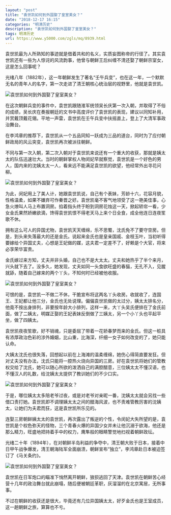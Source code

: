 ```yaml
---
layout: "post"
title: "袁世凯如何到外国娶了皇室美女？"
date: "2018-12-17 16:15"
categories: "明清历史"
description: "袁世凯如何到外国娶了皇室美女？"
tags: 明清历史
url: https://www.y5000.com/zgls/mq/8939.html
---
```






袁世凯最为人所熟知的事迹就是借着共和的名义，实质妄图称帝的行径了。其实袁世凯还有一些为人惊诧的风流韵事，他曾与朝鲜王后纠缠不清还娶了朝鲜宗室女，这是怎么回事呢？

光绪八年（1882年），这一年朝鲜发生了著名“壬午兵变”，也在这一年，一个默默无名的青年人的名字，第一次走进了清王朝核心统治层的视野里，他就是袁世凯。

![袁世凯如何到外国娶了皇室美女？](/uploads/allimg/170103/6-1F103093544R7.JPG)

在这次朝鲜兵变的事件中，袁世凯跟随淮军统领吴长庆第一次入朝，并取得了不俗的成绩，吴长庆在奏报朝廷的文书中高度评价了袁世凯的表现，建议以同知补用，并赏戴顶戴花翎。平地一声雷，袁世凯在壬午兵变中扶摇直上，登上了大清军事政治舞台。

在李鸿章的推荐下，袁世凯从一个五品同知一跃成为三品的道台，同时为了应付朝鲜政局的风云突变，袁世凯再次被派往朝鲜。

不同与第一次入朝，第二次入朝对于袁世凯来说还有一个重大的收获，那就是姨太太的队伍迅速壮大。当时的朝鲜掌权人物闵妃早就察觉，袁世凯是一个好色的男人，国内来的沈姨太太一人，看来远不能满足袁世凯的欲望，他经常外出寻花问柳。

![袁世凯如何到外国娶了皇室美女？](/uploads/allimg/170103/6-1F103093556142.JPG)

为此，闵妃用上了美人计，她跟袁世凯说，自己有个表妹，芳龄十六，花容月貌，性格温柔，如果不嫌弃可作秦晋之好。袁世凯毫不客气地领受了这一艳美佳事，心急火燎叫人马上布置洞房。掐着指头终于盼到洞房花烛这一天，掀起轿帘一看，少女金氏果然娇嫩欲滴，馋得袁世凯恨不得老天马上来个日全食，成全他连日连夜笙歌不休。

拥有这么可人的异国尤物，袁世凯天天缠绵，乐不思蜀，沈氏免不了要守空房。但是，到头来失落最大的还是金氏。说起来金氏也是皇亲国戚、金枝玉叶，当初听得要嫁给个异国丈夫，心想是王妃做的媒，这夫君一定差不了，好赖是个大官，将来必享荣华富贵。

金氏嫁过来方知，丈夫并非头婚，自己也不是大太太。丈夫和她热乎了半个来月，兴头就下去了。没多久，她发现，丈夫如同一头食欲旺盛的春猫，无孔不入，见腥就舔，随着自己嫁来的两个丫头，不知何时已经被他收服。

![袁世凯如何到外国娶了皇室美女？](/uploads/allimg/170103/6-1F10309360Y51.JPG)

可恨的是，袁世凯一不做二不休，干脆宣布将这两名丫头收房。收就收了，连国王、王妃都让他三分，金氏也无处说理。偏偏袁世凯做的太过分，姨太太排名分，他竟不按出身排列，非要按年龄大小排列，这样一来，大丫头吴氏便排在了金氏前面，做了二姨太，明媒正娶的王妃表妹反倒做了三姨太，另一个小丫头也平起平坐，做了四姨太。

袁世凯夜夜笙歌，好不销魂，只是委屈了带着一花轿春梦而来的金氏。但这一桩具有浓厚政治色彩的涉外婚姻，比山重，比海深，纤细一女子如何改变的了，她只能认命。

大姨太沈氏也很失落，回想起以前在上海滩的温柔缠绵，她伤心得简直要发狂。但对丈夫没有办法，沈氏只能将一腔热火烧向异国的三房。好在袁世凯将她们的管教权交给了沈氏，她可以随心所欲的泼洒自己的满腔醋意，三位姨太太不懂汉语，也不懂汉人的礼数，给沈姨太太提供了教训她们的不少口实。

![袁世凯如何到外国娶了皇室美女？](/uploads/allimg/170103/6-1F103093620A0.JPG)

于是，哪位姨太太多陪老爷过夜，或是对老爷对亲昵一番，沈姨太太就会另找一些借口责打她。袁世凯即不调理姨太太之间的醋海风波，也不责难管教厉害的沈姨太，让她们为夫君而狂，这是袁世凯所乐见的。

连娶三房朝鲜姨太太的袁世凯，再次露出了叛逆的个性，令闵妃大失所望的是，袁世凯是个权色弥天的怪物，三个青春火爆的异国少女并未让他沉溺于欲海，他还是那么精力，旺盛地把持着手中的权力，鹰隼般的眼睛警觉地扫视着朝鲜政坛。

光绪二十年（1894年），在对朝鲜半岛利益的争夺中，清王朝大败于日本，接着中日甲午战争爆发，清王朝海陆军全面崩溃，朝鲜宣布“独立”，李鸿章赴日本被迫签订了《马关条约》。

![袁世凯如何到外国娶了皇室美女？](/uploads/allimg/170103/6-1F1030936313H.JPG)

袁世凯在日军炮口的瞄准下悄然离开朝鲜，狼狈逃回了天津。袁世凯在朝鲜苦心经营十几年的政治舞台就此崩塌，随后便被朝廷革职，灰溜溜的在北京寓居，无所事事。

不过在朝鲜的收获还是很大，毕竟还有几位异国姨太太，好歹金氏也是王室成员，这一趟朝鲜之旅，算算也不亏。
